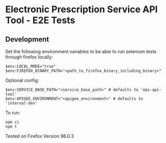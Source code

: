 # Electronic Prescription Service API Tool - E2E Tests

## Development

Set the following environment variables to be able to run selenium tests through firefox locally:

```
$env:LOCAL_MODE="true"
$env:FIREFOX_BINARY_PATH="<path_to_firefox_binary_including_binary>"
```

Optional config:

```
$env:SERVICE_BASE_PATH="<service_base_path>" # defaults to 'eps-api-tool'
$env:APIGEE_ENVIRONMENT="<apigee_environment>" # defaults to 'internal-dev'
```

To run:

```
npm ci
npm t
```

Tested on Firefox Version 96.0.3

